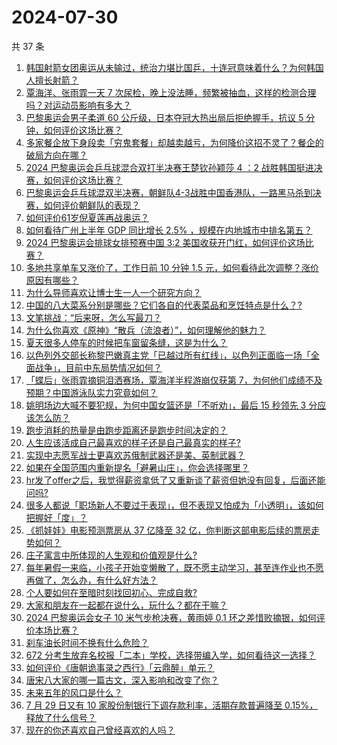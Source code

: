 # 2024-07-30

共 37 条

<!-- BEGIN ZHIHUQUESTIONS -->
<!-- 最后更新时间 Tue Jul 30 2024 02:15:09 GMT+0800 (China Standard Time) -->
1. [韩国射箭女团奥运从未输过，统治力堪比国乒，十连冠意味着什么？为何韩国人擅长射箭？](https://www.zhihu.com/question/662842674)
1. [覃海洋、张雨霏一天 7 次尿检，晚上没法睡，频繁被抽血，这样的检测合理吗？对运动员影响有多大？](https://www.zhihu.com/question/662892318)
1. [巴黎奥运会男子柔道 60 公斤级，日本夺冠大热出局后拒绝握手，抗议 5 分钟，如何评价这场比赛？](https://www.zhihu.com/question/662760927)
1. [多家餐企放下身段卖「穷鬼套餐」却越卖越亏，为何降价这招不灵了？餐企的破局方向在哪？](https://www.zhihu.com/question/662829974)
1. [2024 巴黎奥运会乒乓球混合双打半决赛王楚钦孙颖莎 4 ：2 战胜韩国挺进决赛，如何评价这场比赛？](https://www.zhihu.com/question/662924302)
1. [巴黎奥运会乒乓球混双半决赛，朝鲜队4-3战胜中国香港队，一路黑马杀到决赛，如何评价朝鲜队的表现？](https://www.zhihu.com/question/662931199)
1. [如何评价61岁倪夏莲再战奥运？](https://www.zhihu.com/question/662270157)
1. [如何看待广州上半年 GDP 同比增长 2.5% ，规模在内地城市中排名第五？](https://www.zhihu.com/question/662869408)
1. [2024 巴黎奥运会排球女排预赛中国 3:2 美国收获开门红，如何评价这场比赛？](https://www.zhihu.com/question/662924314)
1. [多地共享单车又涨价了，工作日前 10 分钟 1.5 元，如何看待此次调整？涨价原因有哪些？](https://www.zhihu.com/question/662886969)
1. [为什么导师喜欢让博士生一人一个研究方向？](https://www.zhihu.com/question/659349395)
1. [中国的八大菜系分别是哪些？它们各自的代表菜品和烹饪特点是什么？?](https://www.zhihu.com/question/661338842)
1. [文笔挑战：“后来呀，怎么写最刀？](https://www.zhihu.com/question/662872659)
1. [为什么你喜欢《原神》“散兵（流浪者）”，如何理解他的魅力？](https://www.zhihu.com/question/662844254)
1. [夏天很多人停车的时候把车窗留条缝，这是为什么？](https://www.zhihu.com/question/662140201)
1. [以色列外交部长称黎巴嫩真主党「已越过所有红线」，以色列正面临一场「全面战争」，目前中东局势情况如何？](https://www.zhihu.com/question/662805511)
1. [「蝶后」张雨霏摘铜泪洒赛场，覃海洋半程游崩仅获第 7，为何他们成绩不及预期？中国游泳队实力究竟如何？](https://www.zhihu.com/question/662872928)
1. [姚明场边大喊不要犯规，为何中国女篮还是「不听劝」，最后 15 秒领先 3 分应该怎么防？](https://www.zhihu.com/question/662843086)
1. [跑步消耗的热量是由跑步距离还是跑步时间决定的？](https://www.zhihu.com/question/662611042)
1. [人生应该活成自己最喜欢的样子还是自己最真实的样子?](https://www.zhihu.com/question/662756737)
1. [实现中志愿军战士更喜欢苏俄制武器还是美、英制武器？](https://www.zhihu.com/question/649462275)
1. [如果在全国范围内重新提名「避暑山庄」，你会选择哪里？](https://www.zhihu.com/question/616388168)
1. [hr发了offer之后，我觉得薪资拿低了又重新谈了薪资但她没有回复，后面还能问吗?](https://www.zhihu.com/question/654467480)
1. [很多人都说「职场新人不要过于表现」，但不表现又怕成为「小透明」，该如何把握好「度」？](https://www.zhihu.com/question/662639505)
1. [《抓娃娃》电影预测票房从 37 亿降至 32 亿，你判断这部电影后续的票房走势如何？](https://www.zhihu.com/question/662480519)
1. [庄子寓言中所体现的人生观和价值观是什么?](https://www.zhihu.com/question/661337096)
1. [每年暑假一来临，小孩子开始变懒散了，既不愿主动学习，甚至连作业也不愿再做了，怎么办，有什么好方法？](https://www.zhihu.com/question/660713724)
1. [个人要如何在至暗时刻找回初心、完成自救?](https://www.zhihu.com/question/661637644)
1. [大家和朋友在一起都在说什么，玩什么？都在干嘛？](https://www.zhihu.com/question/626199115)
1. [2024 巴黎奥运会女子 10 米气步枪决赛，黄雨婷 0.1 环之差惜败摘银，如何评价本场比赛？](https://www.zhihu.com/question/662890331)
1. [刹车油长时间不换有什么危险？](https://www.zhihu.com/question/662018932)
1. [672 分考生放弃名校报「二本」学校，选择带编入学，如何看待这一选择？](https://www.zhihu.com/question/662877521)
1. [如何评价《唐朝诡事录之西行》「云鼎醉」单元？](https://www.zhihu.com/question/662783395)
1. [唐宋八大家的哪一篇古文，深入影响和改变了你？](https://www.zhihu.com/question/661180629)
1. [未来五年的风口是什么？](https://www.zhihu.com/question/659625242)
1. [7 月 29 日又有 10 家股份制银行下调存款利率，活期存款普遍降至 0.15%，释放了什么信号？](https://www.zhihu.com/question/662867478)
1. [现在的你还喜欢自己曾经喜欢的人吗？](https://www.zhihu.com/question/662410394)
<!-- END ZHIHUQUESTIONS -->
